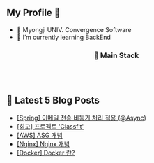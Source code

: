 <h2> My Profile 👋 </h2> 

- 📘 Myongji UNIV. Convergence Software 
- 🌱 I’m currently learning BackEnd 

<h3 align="center"> 🔧 Main Stack  </h3> 

<p align="center">
  <img alt="" src= "https://img.shields.io/badge/Java-ED8B00?style=for-the-badge&logo=openjdk&logoColor=white"/> 
  <img alt="" src="https://img.shields.io/badge/spring-6DB33F?style=for-the-badge&logo=spring&logoColor=white">
  <img alt="" src="https://img.shields.io/badge/springboot-6DB33F?style=for-the-badge&logo=springboot&logoColor=white">
  </br>
  <img alt="" src= "https://img.shields.io/badge/MySQL-4B89DC?style=for-the-badge&logo=mysql&logoColor=white"/>
  <img alt="" src= "https://img.shields.io/badge/redis-%23DD0031.svg?&style=for-the-badge&logo=redis&logoColor=white"/>
  <img alt="" src= "https://img.shields.io/badge/Amazon_AWS-232F3E?style=for-the-badge&logo=amazon-aws&logoColor=white"/>
</p>

## 📕 Latest 5 Blog Posts

<ul><li><a href='https://maehyuk.tistory.com/15' target='_blank'>[Spring] 이메일 전송 비동기 처리 적용 (@Async)</a></li><li><a href='https://maehyuk.tistory.com/14' target='_blank'>[회고] 프로젝트 'Classfit'</a></li><li><a href='https://maehyuk.tistory.com/13' target='_blank'>[AWS] ASG 개념</a></li><li><a href='https://maehyuk.tistory.com/12' target='_blank'>[Nginx] Nginx 개념</a></li><li><a href='https://maehyuk.tistory.com/11' target='_blank'>[Docker] Docker 란?</a></li></ul>